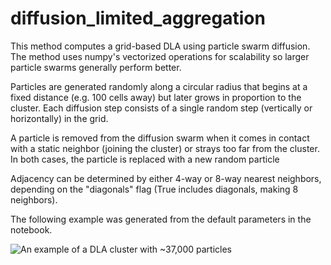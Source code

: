 # diffusion_limited_aggregation

This method computes a grid-based DLA using particle swarm diffusion. The method uses numpy's vectorized operations for scalability so larger particle swarms generally perform better.

Particles are generated randomly along a circular radius that begins at a fixed distance (e.g. 100 cells away) but later grows in proportion to the cluster. Each diffusion step consists of a single random step (vertically or horizontally) in the grid. 

A particle is removed from the diffusion swarm when it comes in contact with a static neighbor (joining the cluster) or strays too far from the cluster. In both cases, the particle is replaced with a new random particle

Adjacency can be determined by either 4-way or 8-way nearest neighbors, depending on the "diagonals" flag (True includes diagonals, making 8 neighbors).

The following example was generated from the default parameters in the notebook.

![An example of a DLA cluster with ~37,000 particles](example.gif)
